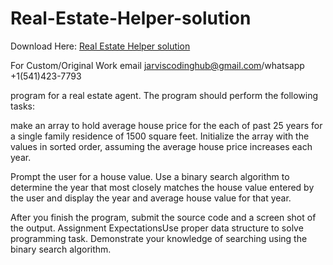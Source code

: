# Real-Estate-Helper-solution

Download Here: [Real Estate Helper solution](https://jarviscodinghub.com/assignment/real-estate-helper-solution/)

For Custom/Original Work email jarviscodinghub@gmail.com/whatsapp +1(541)423-7793

program for a real estate agent. The program should perform the following tasks:

make an array to hold average house price for the each of past 25 years for a single family residence of 1500 square feet. Initialize the array with the values in sorted order, assuming the average house price increases each year.

Prompt the user for a house value.
Use a binary search algorithm to determine the year that most closely matches the house value entered by the user and display the year and average house value for that year.

After you finish the program, submit the source code and a screen shot of the output.
Assignment ExpectationsUse proper data structure to solve programming task.
Demonstrate your knowledge of searching using the binary search algorithm.
